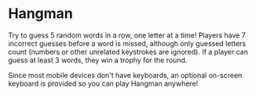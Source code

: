 # Hangman
Try to guess 5 random words in a row, one letter at a time! Players have 7 incorrect guesses before a word is missed, although only guessed letters count (numbers or other unrelated keystrokes are ignored). If a player can guess at least 3 words, they win a trophy for the round.

Since most mobile devices don't have keyboards, an optional on-screen keyboard is provided so you can play Hangman anywhere!

